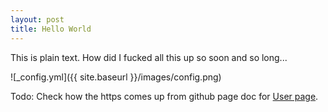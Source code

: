 ```yaml
---
layout: post
title: Hello World
---
```


This is plain text. How did I fucked all this up so soon and so long...

![_config.yml]({{ site.baseurl }}/images/config.png)

Todo: Check how the https comes up from github page doc for [User page](https://sennaq.github.io).
